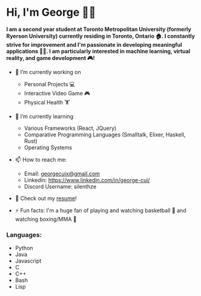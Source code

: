 # Hi, I'm George 🙂👋
**I am a second year student at Toronto Metropolitan University (formerly Ryerson University) currently residing in Toronto, Ontario 🏠. I constantly strive for improvement and I'm passionate in developing meaningful applications 🧑‍🏭. I am particularly interested in machine learning, virtual reality, and game development 🎮!**

- 🔭 I’m currently working on
  - Personal Projects 💻
  - Interactive Video Game 🎮
  - Physical Health 🏋️

- 🌱 I’m currently learning
  - Various Frameworks (React, JQuery)
  - Comparative Programming Languages (Smalltalk, Elixer, Haskell, Rust)
  - Operating Systems
    
- 📫 How to reach me:
  - Email: georgecuix@gmail.com
  - Linkedin: https://www.linkedin.com/in/george-cui/
  - Discord Username: silenthze

- 📖 Check out my [resume](file:///C:/Users/georg/Downloads/George%20Cui%20-%20Co-op%20Resume.pdf)!
  
- ⚡ Fun facts: I'm a huge fan of playing and watching basketball 🏀 and watching boxing/MMA 🥊

### Languages:
- Python
- Java
- Javascript
- C
- C++
- Bash
- Lisp


<!--
**georgecuiX/georgecuiX** is a ✨ _special_ ✨ repository because its `README.md` (this file) appears on your GitHub profile.

Here are some ideas to get you started:

- 🔭 I’m currently working on ...
- 🌱 I’m currently learning ...
- 👯 I’m looking to collaborate on ...
- 🤔 I’m looking for help with ...
- 💬 Ask me about ...
- 📫 How to reach me: ...
- 😄 Pronouns: ...
- ⚡ Fun fact: ...
-->
